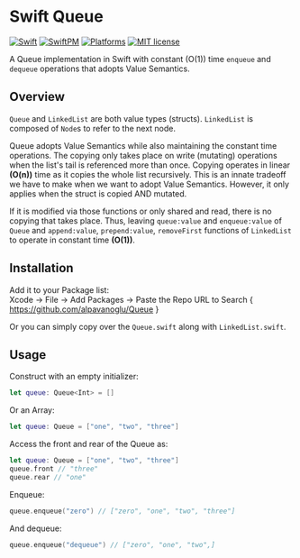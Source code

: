 # Swift Queue 
[![Swift](https://img.shields.io/badge/Swift-100%25-orange?logo=swift&style=flat)](https://swift.org/) [![SwiftPM](https://img.shields.io/badge/SwiftPM-Compatible-red)](https://swift.org/package-manager/) [![Platforms](https://img.shields.io/badge/Platforms-macOS%20iOS%20watchOS%20tvOS-ec83b8)](https://developer.apple.com/discover/) [![MIT license](https://img.shields.io/badge/License-MIT-blue.svg)](https://lbesson.mit-license.org/)


A Queue implementation in Swift with constant (O(1)) time `enqueue` and `dequeue` operations that adopts Value Semantics. 

## Overview
`Queue` and `LinkedList` are both value types (structs). `LinkedList` is composed of `Node`s to refer to the next node.  

Queue adopts Value Semantics while also maintaining the constant time operations.
The copying only takes place on write (mutating) operations when the list's tail is referenced more than once. Copying operates in linear **(O(n))** time as it copies the whole list recursively. This is an innate tradeoff we have to make when we want to adopt Value Semantics. However, it only applies when the struct is copied AND mutated. 

If it is modified via those functions or only shared and read, there is no copying that takes place. Thus, leaving `queue:value` and `enqueue:value` of `Queue` and `append:value`, `prepend:value`, `removeFirst` functions of `LinkedList` to operate in constant time **(O(1))**.

## Installation
Add it to your Package list:  
Xcode -> File -> Add Packages -> Paste the Repo URL to Search { https://github.com/alpavanoglu/Queue }

Or you can simply copy over the `Queue.swift` along with `LinkedList.swift`.

## Usage
Construct with an empty initializer:
```Swift
let queue: Queue<Int> = []
```
Or an Array:
```Swift
let queue: Queue = ["one", "two", "three"]
```
Access the front and rear of the Queue as:
```Swift
let queue: Queue = ["one", "two", "three"]
queue.front // "three"
queue.rear // "one"
```
Enqueue:
```Swift
queue.enqueue("zero") // ["zero", "one", "two", "three"]
```
And dequeue:
```Swift
queue.enqueue("dequeue") // ["zero", "one", "two",]
```
